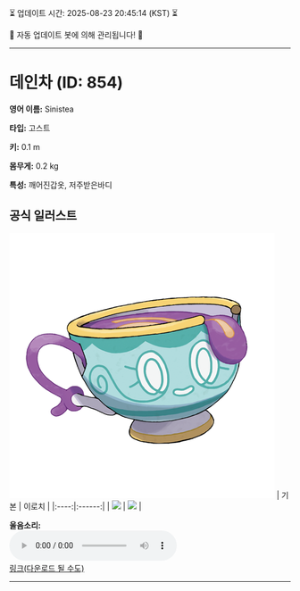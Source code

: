 
⏳ 업데이트 시간: 2025-08-23 20:45:14 (KST) ⏳

🤖 자동 업데이트 봇에 의해 관리됩니다! 🤖

---

# 데인차 (ID: 854)
**영어 이름:** Sinistea

**타입:** 고스트

**키:** 0.1 m

**몸무게:** 0.2 kg

**특성:** 깨어진갑옷, 저주받은바디

## 공식 일러스트
![](https://raw.githubusercontent.com/PokeAPI/sprites/master/sprites/pokemon/other/official-artwork/854.png)
| 기본 | 이로치 |
|:----:|:------:|
| <img src="http://play.pokemonshowdown.com/sprites/ani/sinistea.gif" width="200"> | <img src="http://play.pokemonshowdown.com/sprites/ani-shiny/sinistea.gif" width="200"> |

**울음소리:**<br><audio controls src="https://raw.githubusercontent.com/PokeAPI/cries/main/cries/pokemon/latest/854.ogg"></audio><br> [링크(다운로드 될 수도)](https://raw.githubusercontent.com/PokeAPI/cries/main/cries/pokemon/latest/854.ogg)


---
